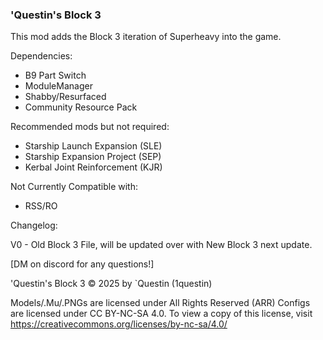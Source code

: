 ### 'Questin's Block 3

This mod adds the Block 3 iteration of Superheavy into the game.


Dependencies:
- B9 Part Switch
- ModuleManager
- Shabby/Resurfaced
- Community Resource Pack

Recommended mods but not required:
- Starship Launch Expansion (SLE)
- Starship Expansion Project (SEP)
- Kerbal Joint Reinforcement (KJR) 

Not Currently Compatible with:
- RSS/RO
	
Changelog:

V0 - Old Block 3 File, will be updated over with New Block 3 next update.

[DM on discord for any questions!]

'Questin's Block 3 © 2025 by `Questin (1questin) 

Models/.Mu/.PNGs are licensed under All Rights Reserved (ARR)
Configs are licensed under CC BY-NC-SA 4.0. To view a copy of this license, visit https://creativecommons.org/licenses/by-nc-sa/4.0/
